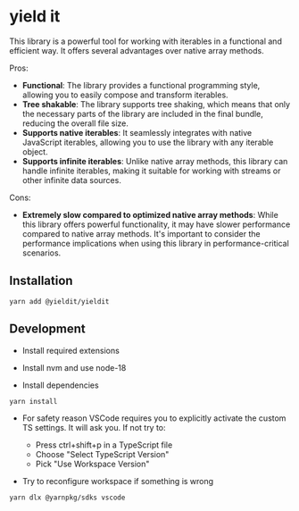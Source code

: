 # yield it

This library is a powerful tool for working with iterables in a functional and efficient way. It offers several advantages over native array methods.

Pros:

- **Functional**: The library provides a functional programming style, allowing you to easily compose and transform iterables.
- **Tree shakable**: The library supports tree shaking, which means that only the necessary parts of the library are included in the final bundle, reducing the overall file size.
- **Supports native iterables**: It seamlessly integrates with native JavaScript iterables, allowing you to use the library with any iterable object.
- **Supports infinite iterables**: Unlike native array methods, this library can handle infinite iterables, making it suitable for working with streams or other infinite data sources.

Cons:

- **Extremely slow compared to optimized native array methods**: While this library offers powerful functionality, it may have slower performance compared to native array methods. It's important to consider the performance implications when using this library in performance-critical scenarios.

## Installation

```
yarn add @yieldit/yieldit
```

## Development

- Install required extensions

- Install nvm and use node-18

- Install dependencies

```
yarn install
```

- For safety reason VSCode requires you to explicitly activate the custom TS settings. It will ask you. If not try to:

  - Press ctrl+shift+p in a TypeScript file
  - Choose "Select TypeScript Version"
  - Pick "Use Workspace Version"

- Try to reconfigure workspace if something is wrong

```
yarn dlx @yarnpkg/sdks vscode
```
